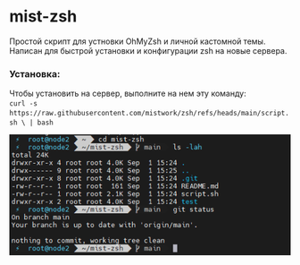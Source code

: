 # mist-zsh
Простой скрипт для устновки OhMyZsh и личной кастомной темы. Написан для быстрой установки и конфигурации zsh на новые сервера.

### Установка:
Чтобы установить на сервер, выполните на нем эту команду:  
`curl -s https://raw.githubusercontent.com/mistwork/zsh/refs/heads/main/script.sh \
  | bash`

  ![alt text](./images/pic1.png)